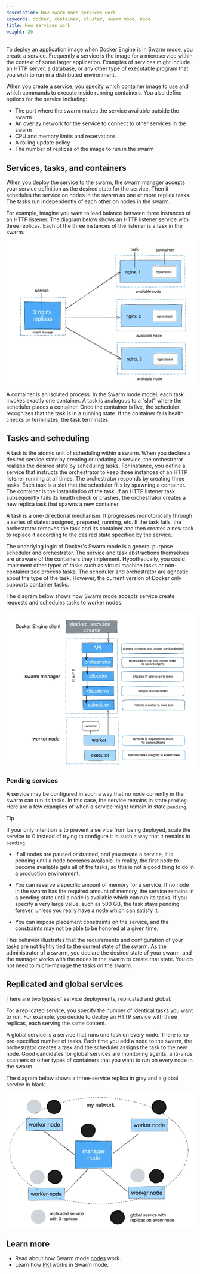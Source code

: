 ```yaml
---
description: How swarm mode services work
keywords: docker, container, cluster, swarm mode, node
title: How services work
weight: 20
---
```


To deploy an application image when Docker Engine is in Swarm mode, you create a
service. Frequently a service is the image for a microservice within the
context of some larger application. Examples of services might include an HTTP
server, a database, or any other type of executable program that you wish to run
in a distributed environment.

When you create a service, you specify which container image to use and which
commands to execute inside running containers. You also define options for the
service including:

* The port where the swarm makes the service available outside the swarm
* An overlay network for the service to connect to other services in the swarm
* CPU and memory limits and reservations
* A rolling update policy
* The number of replicas of the image to run in the swarm

## Services, tasks, and containers

When you deploy the service to the swarm, the swarm manager accepts your service
definition as the desired state for the service. Then it schedules the service
on nodes in the swarm as one or more replica tasks. The tasks run independently
of each other on nodes in the swarm.

For example, imagine you want to load balance between three instances of an HTTP
listener. The diagram below shows an HTTP listener service with three replicas.
Each of the three instances of the listener is a task in the swarm.

![ HTTP listener service with three replicas](../images/services-diagram.webp?w=550)

A container is an isolated process. In the Swarm mode model, each task invokes
exactly one container. A task is analogous to a “slot” where the scheduler
places a container. Once the container is live, the scheduler recognizes that
the task is in a running state. If the container fails health checks or
terminates, the task terminates.

## Tasks and scheduling

A task is the atomic unit of scheduling within a swarm. When you declare a
desired service state by creating or updating a service, the orchestrator
realizes the desired state by scheduling tasks. For instance, you define a
service that instructs the orchestrator to keep three instances of an HTTP
listener running at all times. The orchestrator responds by creating three
tasks. Each task is a slot that the scheduler fills by spawning a container. The
container is the instantiation of the task. If an HTTP listener task subsequently
fails its health check or crashes, the orchestrator creates a new replica task
that spawns a new container.

A task is a one-directional mechanism. It progresses monotonically through a
series of states: assigned, prepared, running, etc. If the task fails, the
orchestrator removes the task and its container and then creates a new task to
replace it according to the desired state specified by the service.

The underlying logic of Docker's Swarm mode is a general purpose scheduler and
orchestrator. The service and task abstractions themselves are unaware of the
containers they implement. Hypothetically, you could implement other types of
tasks such as virtual machine tasks or non-containerized process tasks. The
scheduler and orchestrator are agnostic about the type of the task. However, the
current version of Docker only supports container tasks.

The diagram below shows how Swarm mode accepts service create requests and
schedules tasks to worker nodes.

![Services flow](../images/service-lifecycle.webp?w=700)

### Pending services

A service may be configured in such a way that no node currently in the
swarm can run its tasks. In this case, the service remains in state `pending`.
Here are a few examples of when a service might remain in state `pending`.

> [!TIP]
> If your only intention is to prevent a service from
> being deployed, scale the service to 0 instead of trying to configure it in
> such a way that it remains in `pending`.

- If all nodes are paused or drained, and you create a service, it is
  pending until a node becomes available. In reality, the first node to become
  available gets all of the tasks, so this is not a good thing to do in a
  production environment.

- You can reserve a specific amount of memory for a service. If no node in the
  swarm has the required amount of memory, the service remains in a pending
  state until a node is available which can run its tasks. If you specify a very
  large value, such as 500 GB, the task stays pending forever, unless you
  really have a node which can satisfy it.

- You can impose placement constraints on the service, and the constraints may
  not be able to be honored at a given time.

This behavior illustrates that the requirements and configuration of your tasks
are not tightly tied to the current state of the swarm. As the administrator of
a swarm, you declare the desired state of your swarm, and the manager works with
the nodes in the swarm to create that state. You do not need to micro-manage the
tasks on the swarm.

## Replicated and global services

There are two types of service deployments, replicated and global.

For a replicated service, you specify the number of identical tasks you want to
run. For example, you decide to deploy an HTTP service with three replicas, each
serving the same content.

A global service is a service that runs one task on every node. There is no
pre-specified number of tasks. Each time you add a node to the swarm, the
orchestrator creates a task and the scheduler assigns the task to the new node.
Good candidates for global services are monitoring agents, anti-virus scanners
or other types of containers that you want to run on every node in the swarm.

The diagram below shows a three-service replica in gray and a global service
in black.

![Global vs replicated services](../images/replicated-vs-global.webp?w=450)

## Learn more

* Read about how Swarm mode [nodes](nodes.md) work.
* Learn how [PKI](pki.md) works in Swarm mode.
